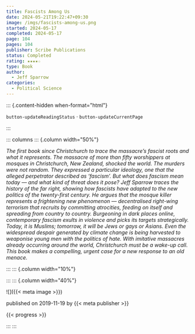```yaml
---
title: Fascists Among Us
date: 2024-05-21T19:22:47+09:30
image: /imgs/fascists-among-us.png
started: 2024-05-17
completed: 2024-05-17
page: 104
pages: 104
publisher: Scribe Publications
status: Completed
rating: ★★★★☆
type: Book
author:
  - Jeff Sparrow
categories:
  - Political Science
---
```


::: {.content-hidden when-format="html"}

`button-updateReadingStatus`  · `button-updateCurrentPage`

:::

::: columns
::: {.column width="50%"}

_The first book since Christchurch to trace the massacre’s fascist roots and what it represents. The massacre of more than fifty worshippers at mosques in Christchurch, New Zealand, shocked the world. The murders were not random. They expressed a particular ideology, one that the alleged perpetrator described as ‘fascism’. But what does fascism mean today — and what kind of threat does it pose? Jeff Sparrow traces the history of the far right, showing how fascists have adapted to the new politics of the twenty-first century. He argues that the mosque killer represents a frightening new phenomenon — decentralised right-wing terrorism that recruits by committing atrocities, feeding on itself and spreading from country to country. Burgeoning in dark places online, contemporary fascism exults in violence and picks its targets strategically. Today, it is Muslims; tomorrow, it will be Jews or gays or Asians. Even the widespread despair generated by climate change is being harvested to weaponise young men with the politics of hate. With imitative massacres already occurring around the world, Christchurch must be a wake-up call. This book makes a compelling, urgent case for a new response to an old menace._

:::
::: {.column width="10%"}
<!-- empty column to create gap -->
:::
::: {.column width="40%"}

![]({{< meta image >}})

published on 2019-11-19 by {{< meta publisher >}}

{{< progress >}}

:::
:::
